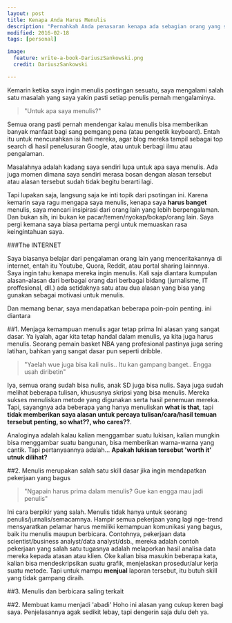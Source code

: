 ```yaml
---
layout: post
title: Kenapa Anda Harus Menulis
description: "Pernahkah Anda penasaran kenapa ada sebagian orang yang sepertinya hobi banget menulis?"
modified: 2016-02-18
tags: [personal]

image:
  feature: write-a-book-DariuszSankowski.png
  credit: DariuszSankowski

---
```


Kemarin ketika saya ingin menulis postingan sesuatu, saya mengalami salah satu masalah yang saya yakin pasti setiap penulis pernah mengalaminya.

>"Untuk apa saya menulis?"

Semua orang pasti pernah mendengar kalau menulis bisa memberikan banyak manfaat bagi sang pemgang pena (atau pengetik keyboard). Entah itu untuk mencurahkan isi hati mereka, agar blog mereka tampil sebagai top search di hasil penelusuran Google, atau untuk berbagi ilmu atau pengalaman.

Masalahnya adalah kadang saya sendiri lupa untuk apa saya menulis. Ada juga momen dimana saya sendiri merasa bosan dengan alasan tersebut atau alasan tersebut sudah tidak begitu berarti lagi.

Tapi lupakan saja, langsung saja ke inti topik dari psotingan ini. Karena kemarin saya ragu mengapa saya menulis, kenapa saya **harus banget** menulis, saya mencari insipirasi dari orang lain yang lebih berpengalaman. Dan bukan sih, ini bukan ke pacar/temen/nyokap/bokap/orang lain. Saya pergi kemana saya biasa pertama pergi untuk memuaskan rasa keingintahuan saya.

###The INTERNET

Saya biasanya belajar dari pengalaman orang lain yang menceritakannya di internet, entah itu Youtube, Quora, Reddit, atau portal sharing lainnnya. Saya ingin tahu kenapa mereka ingin menulis. Kali saja diantara kumpulan alasan-alasan dari berbagai orang dari berbagai bidang (jurnalisme, IT proffesional, dll.) ada setidaknya satu atau dua alasan yang bisa yang gunakan sebagai motivasi untuk menulis.

Dan memang benar, saya mendapatkan beberapa poin-poin penting. ini diantara

##1. Menjaga kemampuan menulis agar tetap prima
Ini alasan yang sangat dasar. Ya iyalah, agar kita tetap handal dalam menulis, ya kita juga harus menulis. Seorang pemain basket NBA yang profesional pastinya juga sering latihan, bahkan yang sangat dasar pun seperti dribble.

>"Yaelah wue juga bisa kali nulis.. Itu kan gampang banget.. Engga usah diribetin"

Iya, semua orang sudah bisa nulis, anak SD juga bisa nulis. Saya juga sudah melihat beberapa tulisan, khususnya skripsi yang bisa menulis. Mereka sukses menuliskan metode yang digunakan serta hasil penemuan mereka. Tapi, sayangnya ada beberapa yang hanya menuliskan **what is that**, tapi **tidak memberikan saya alasan untuk percaya tulisan/cara/hasil temuan tersebut penting, so what??, who cares??**.

Analoginya adalah kalau kalian menggambar suatu lukisan, kalian mungkin bisa menggambar suatu bangunan, bisa memberikan warna-warna yang cantik. Tapi pertanyaannya adalah... **Apakah lukisan tersebut 'worth it' utnuk dilihat?**

##2. Menulis merupakan salah satu skill dasar jika ingin mendapatkan pekerjaan yang bagus

>"Ngapain harus prima dalam menulis? Gue kan engga mau jadi penulis"

Ini cara berpikir yang salah. Menulis tidak hanya untuk seorang penulis/jurnalis/semacamnya. Hampir semua pekerjaan yang lagi nge-trend mensyaratkan pelamar harus memiliki kemampuan komunikasi yang bagus, baik itu menulis maupun berbicara. Contohnya, pekerjaan data scientist/business analyst/data analyst/dsb., mereka adalah contoh pekerjaan yang salah satu tugasnya adalah melaporkan hasil analisa data mereka kepada atasan atau klien. Oke kalian bisa masukin beberapa kata, kalian bisa mendeskripsikan suatu grafik, menjelaskan prosedur/alur kerja suatu metode. Tapi untuk mampu **menjual** laporan tersebut, itu butuh skill yang tidak gampang diraih.

##3. Menulis dan berbicara saling terkait

##2. Membuat kamu menjadi 'abadi'
Hoho ini alasan yang cukup keren bagi saya. Penjelasannya agak sedikit lebay, tapi dengerin saja dulu deh ya.
